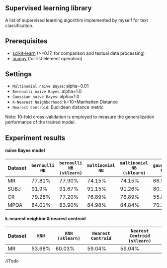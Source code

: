 ## Supervised learning library
A list of supervised learning algorithm implemented by myself for text classification.

## Prerequisites
* [scikit-learn](http://scikit-learn.org/) (>=0.17, for comparison and textual data processing)
* [numpy](http://www.numpy.org/) (for list element operation)

## Settings
* `Multinomial naive Bayes`: alpha=0.01
* `Bernoulli naive Bayes`: alpha=1.0
* `Gaussian naive Bayes`: alpha=1.0
* `K-Nearest Neighborhood`: k=10+Manhatten Distance
* `Nearest Centroid`: Euclidean distance metric

Note: 10-fold cross-validation is employed to measure the generalization performance of the trained model.

## Experiment results
#### naive Bayes model
Dataset | `bernoulli NB` | `bernoulli NB (sklearn)` | `multinomial NB` | `multinomial NB (sklearn)` | `gaussian NB` | `gaussian NB (sklearn)` 
--- | --- | --- | --- | --- | --- | ---
MR | 77.81% | 77.90% | 74.15% | 74.15% | 66.58% | 66.58%
SUBJ | 91.9% | 91.67% | 91.15% | 91.26% | 80.72% | 80.72%
CR | 79.28% | 77.20% | 76.89% | 76.89% | 55.80% | 55.80%
MPQA | 84.01% | 83.90% | 84.98% | 84.84% | 70.31% | 70.31%

#### k-nearest neighbor & nearest centroid
Dataset | `KNN` | `KNN (sklearn)` | `Nearest Centroid` | `Nearest Centroid (sklearn)`
--- | --- | --- | --- | ---
MR | 53.68% | 60.03% | 59.04% | 59.04% 
//Todo
